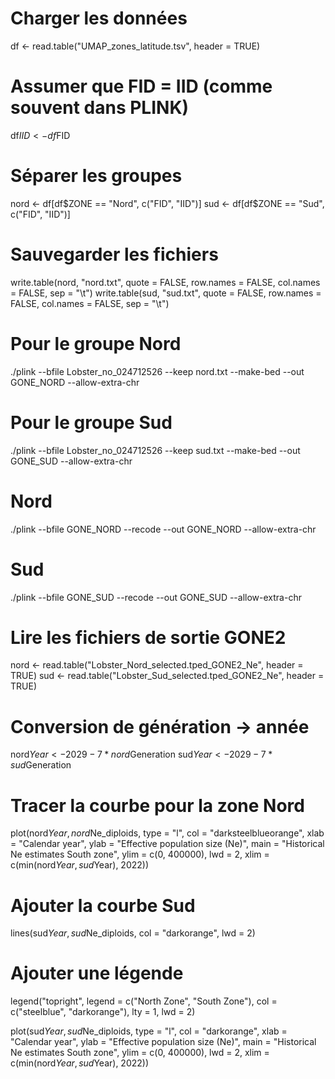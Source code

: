 # Charger les données
df <- read.table("UMAP_zones_latitude.tsv", header = TRUE)

# Assumer que FID = IID (comme souvent dans PLINK)
df$IID <- df$FID

# Séparer les groupes
nord <- df[df$ZONE == "Nord", c("FID", "IID")]
sud <- df[df$ZONE == "Sud", c("FID", "IID")]

# Sauvegarder les fichiers
write.table(nord, "nord.txt", quote = FALSE, row.names = FALSE, col.names = FALSE, sep = "\t")
write.table(sud, "sud.txt", quote = FALSE, row.names = FALSE, col.names = FALSE, sep = "\t")

# Pour le groupe Nord
./plink --bfile Lobster_no_024712526 --keep nord.txt --make-bed --out GONE_NORD --allow-extra-chr

# Pour le groupe Sud
./plink --bfile Lobster_no_024712526 --keep sud.txt --make-bed --out GONE_SUD --allow-extra-chr

# Nord
./plink --bfile GONE_NORD --recode --out GONE_NORD --allow-extra-chr

# Sud
./plink --bfile GONE_SUD --recode --out GONE_SUD --allow-extra-chr

# Lire les fichiers de sortie GONE2
nord <- read.table("Lobster_Nord_selected.tped_GONE2_Ne", header = TRUE)
sud  <- read.table("Lobster_Sud_selected.tped_GONE2_Ne", header = TRUE)

# Conversion de génération → année
nord$Year <- 2029 - 7 * nord$Generation
sud$Year  <- 2029 - 7 * sud$Generation

# Tracer la courbe pour la zone Nord
plot(nord$Year, nord$Ne_diploids, type = "l", col = "darksteelblueorange",
     xlab = "Calendar year", ylab = "Effective population size (Ne)",
     main = "Historical Ne estimates South zone",
     ylim = c(0, 400000), lwd = 2, xlim = c(min(nord$Year, sud$Year), 2022))

# Ajouter la courbe Sud
lines(sud$Year, sud$Ne_diploids, col = "darkorange", lwd = 2)

# Ajouter une légende
legend("topright", legend = c("North Zone", "South Zone"),
       col = c("steelblue", "darkorange"), lty = 1, lwd = 2)

plot(sud$Year, sud$Ne_diploids, type = "l", col = "darkorange",
     xlab = "Calendar year", ylab = "Effective population size (Ne)",
     main = "Historical Ne estimates South zone",
     ylim = c(0, 400000), lwd = 2, xlim = c(min(nord$Year, sud$Year), 2022))
